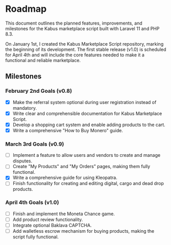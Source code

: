 # Roadmap

This document outlines the planned features, improvements, and milestones for the Kabus marketplace script built with Laravel 11 and PHP 8.3.

On January 1st, I created the Kabus Marketplace Script repository, marking the beginning of its development. The first stable release (v1.0) is scheduled for April 4th and will include the core features needed to make it a functional and reliable marketplace.

## Milestones

### February 2nd Goals (v0.8)
- [X] Make the referral system optional during user registration instead of mandatory.
- [X] Write clear and comprehensible documentation for Kabus Marketplace Script.
- [X] Develop a shopping cart system and enable adding products to the cart.
- [X] Write a comprehensive "How to Buy Monero" guide.

### March 3rd Goals (v0.9)
- [ ] Implement a feature to allow users and vendors to create and manage disputes.
- [ ] Create "My Products" and "My Orders" pages, making them fully functional.
- [X] Write a comprehensive guide for using Kleopatra.
- [ ] Finish functionality for creating and editing digital, cargo and dead drop products.

### April 4th Goals (v1.0)
- [ ] Finish and implement the Moneta Chance game.
- [ ] Add product review functionality.
- [ ] Integrate optional Baklava CAPTCHA.
- [ ] Add walletless escrow mechanism for buying products, making the script fully functional.
